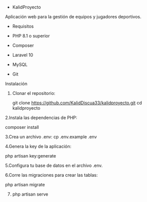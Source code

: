 - KalidProyecto

Aplicación web para la gestión de equipos y jugadores deportivos.

- Requisitos

- PHP 8.1 o superior
- Composer
- Laravel 10
- MySQL
- Git

 Instalación

1. Clonar el repositorio:


   git clone https://github.com/KalidDiscua33/kalidproyecto.git
cd kalidproyecto

2.Instala las dependencias de PHP:

  composer install

3.Crea un archivo .env:
cp .env.example .env

4.Genera la key de la aplicación:

php artisan key:generate

5.Configura tu base de datos en el archivo .env.

6.Corre las migraciones para crear las tablas:

php artisan migrate
 
7. php artisan serve
